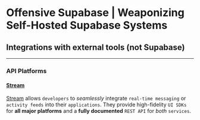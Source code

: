 # Offensive Supabase | Weaponizing Self-Hosted Supabase Systems



## Integrations with external tools (not Supabase)
---


### API Platforms

#### [Stream](https://supabase.com/partners/integrations/getstream_io)
[Stream](https://supabase.com/partners/integrations/getstream_io) allows `developers` to *seamlessly* integrate `real-time messaging` or `activity feeds` into their `applications`. 
They provide high-fidelity `UI SDKs` for **all major platforms** and a **fully documented** `REST API` for *both* `services`.